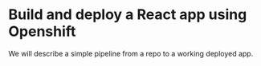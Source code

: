 # Build and deploy a React app using Openshift

We will describe a simple pipeline from a repo to a working deployed app.